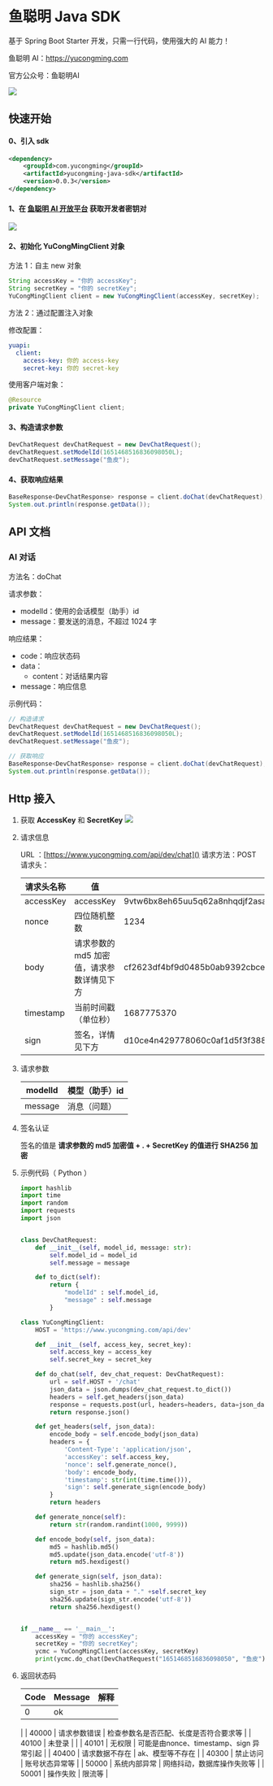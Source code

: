 # 鱼聪明 Java SDK

基于 Spring Boot Starter 开发，只需一行代码，使用强大的 AI 能力！

鱼聪明 AI：https://yucongming.com

官方公众号：鱼聪明AI

![](./doc/imgs/wechat_qrcode.png)

## 快速开始

#### 0、引入 sdk

```xml
<dependency>
    <groupId>com.yucongming</groupId>
    <artifactId>yucongming-java-sdk</artifactId>
    <version>0.0.3</version>
</dependency>
```

#### 1、在 [鱼聪明 AI 开放平台](https://www.yucongming.com/dev) 获取开发者密钥对

![](doc/imgs/dev_tutorial.png)

#### 2、初始化 YuCongMingClient 对象

方法 1：自主 new 对象

```java
String accessKey = "你的 accessKey";
String secretKey = "你的 secretKey";
YuCongMingClient client = new YuCongMingClient(accessKey, secretKey);
```

方法 2：通过配置注入对象

修改配置：

```yaml
yuapi:
  client:
    access-key: 你的 access-key
    secret-key: 你的 secret-key
```

使用客户端对象：

```java
@Resource
private YuCongMingClient client;
```

#### 3、构造请求参数

```java
DevChatRequest devChatRequest = new DevChatRequest();
devChatRequest.setModelId(1651468516836098050L);
devChatRequest.setMessage("鱼皮");
```

#### 4、获取响应结果

```java
BaseResponse<DevChatResponse> response = client.doChat(devChatRequest);
System.out.println(response.getData());
```



## API 文档

### AI 对话

方法名：doChat

请求参数：

- modelId：使用的会话模型（助手）id
- message：要发送的消息，不超过 1024 字

响应结果：

- code：响应状态码
- data： 
  - content：对话结果内容
- message：响应信息


示例代码：

```java
// 构造请求
DevChatRequest devChatRequest = new DevChatRequest();
devChatRequest.setModelId(1651468516836098050L);
devChatRequest.setMessage("鱼皮");

// 获取响应
BaseResponse<DevChatResponse> response = client.doChat(devChatRequest);
System.out.println(response.getData());
```

## Http 接入
1. 获取 **AccessKey** 和 **SecretKey**
![](doc/imgs/key_secret.png)
2. 请求信息

   URL ：[https://www.yucongming.com/api/dev/chat]()
   请求方法：POST
   请求头：
   
   | 请求头名称 | 值 | 示例值 |
   | --- | --- | --- |
   | accessKey | accessKey | 9vtw6bx8eh65uu5q62a8nhqdjf2asapp |
   | nonce | 四位随机整数 | 1234 |
   | body | 请求参数的 md5 加密值，请求参数详情见下方 | cf2623df4bf9d0485b0ab9392cbcef11 |
   | timestamp | 当前时间戳（单位秒） | 1687775370 |
   | sign | 签名，详情见下方 | d10ce4n429778060c0af1d5f3f388d39953e74d996022e6182094fa3a84adbe9 |

3. 请求参数

   | modelId | 模型（助手）id |
   | --- | --- |
   | message | 消息（问题） |

4. 签名认证 

   签名的值是 **请求参数的 md5 加密值 + . + SecretKey 的值进行 SHA256 加密**

5. 示例代码（ Python ）
   ```python
   import hashlib
   import time
   import random
   import requests
   import json
   
   
   class DevChatRequest:
       def __init__(self, model_id, message: str):
           self.model_id = model_id
           self.message = message
   
       def to_dict(self):
           return {
               "modelId" : self.model_id,
               "message" : self.message
           }
   
   class YuCongMingClient:
       HOST = 'https://www.yucongming.com/api/dev'
   
       def __init__(self, access_key, secret_key):
           self.access_key = access_key
           self.secret_key = secret_key
   
       def do_chat(self, dev_chat_request: DevChatRequest):
           url = self.HOST + '/chat'
           json_data = json.dumps(dev_chat_request.to_dict())
           headers = self.get_headers(json_data)
           response = requests.post(url, headers=headers, data=json_data)
           return response.json()
   
       def get_headers(self, json_data):
           encode_body = self.encode_body(json_data)
           headers = {
               'Content-Type': 'application/json',
               'accessKey': self.access_key,
               'nonce': self.generate_nonce(),
               'body': encode_body,
               'timestamp': str(int(time.time())),
               'sign': self.generate_sign(encode_body)
           }
           return headers
   
       def generate_nonce(self):
           return str(random.randint(1000, 9999))
   
       def encode_body(self, json_data):
           md5 = hashlib.md5()
           md5.update(json_data.encode('utf-8'))
           return md5.hexdigest()
   
       def generate_sign(self, json_data):
           sha256 = hashlib.sha256()
           sign_str = json_data + "." +self.secret_key
           sha256.update(sign_str.encode('utf-8'))
           return sha256.hexdigest()
   
   
   if __name__ == '__main__':
       accessKey = "你的 accessKey";
       secretKey = "你的 secretKey";
       ycmc = YuCongMingClient(accessKey, secretKey)
       print(ycmc.do_chat(DevChatRequest("1651468516836098050", "鱼皮")))
   
   ```

6. 返回状态码
   
   | Code | Message | 解释 |
   | --- | --- | --- |
   | 0 | ok |
   |
   | 40000 | 请求参数错误 | 检查参数名是否匹配、长度是否符合要求等 |
   | 40100 | 未登录 |
   |
   | 40101 | 无权限 | 可能是由nonce、timestamp、sign 异常引起 |
   | 40400 | 请求数据不存在 | ak、模型等不存在 |
   | 40300 | 禁止访问 | 账号状态异常等 |
   | 50000 | 系统内部异常 | 网络抖动，数据库操作失败等 |
   | 50001 | 操作失败 | 限流等 |


